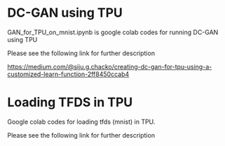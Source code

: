 # DC-GAN using TPU

GAN_for_TPU_on_mnist.ipynb is google colab codes for running DC-GAN using TPU

Please see the following link for further description

https://medium.com/@siju.g.chacko/creating-dc-gan-for-tpu-using-a-customized-learn-function-2ff8450ccab4


# Loading TFDS in TPU

Google colab codes for loading tfds (mnist) in TPU.

Please see the following link for further description
